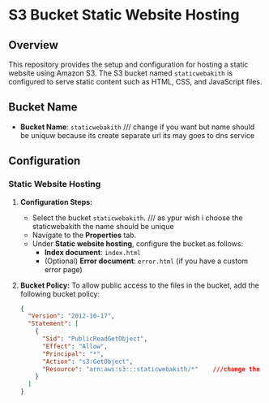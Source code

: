 # S3 Bucket Static Website Hosting

## Overview

This repository provides the setup and configuration for hosting a static website using Amazon S3.
The S3 bucket named `staticwebakith` is configured to serve static content such as HTML, CSS, and JavaScript files.

## Bucket Name

- **Bucket Name**: `staticwebakith`  /// change if you want but name should be uniquw because its create separate url its may goes to dns service

## Configuration

### Static Website Hosting

1. **Configuration Steps:**

   - Select the bucket `staticwebakith`.  /// as ypur wish i choose the staticwebakith the name should be unique
   - Navigate to the **Properties** tab.
   - Under **Static website hosting**, configure the bucket as follows:
     - **Index document**: `index.html`
     - (Optional) **Error document**: `error.html` (if you have a custom error page)

2. **Bucket Policy:**
   To allow public access to the files in the bucket, add the following bucket policy:

   ```json
   {
     "Version": "2012-10-17",
     "Statement": [
       {
         "Sid": "PublicReadGetObject",
         "Effect": "Allow",
         "Principal": "*",
         "Action": "s3:GetObject",
         "Resource": "arn:aws:s3:::staticwebakith/*"    ///change the name as per the bucket name as you created before
       }
     ]
   }

